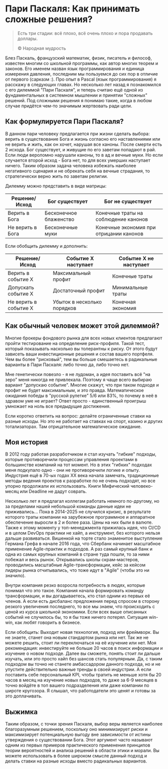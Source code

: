 # Пари Паскаля: Как принимать сложные решения?

> Есть три стадии: всё плохо, всё очень плохо и пора продавать доллары.
>
> ©️ Народная мудрость

Блез Паскаль, французский математик, физик, писатель и философ, известен многим со школьной программы, как автор многих
теорем и законов. Его именем назван язык программирования и единица измерения давления, последним мы пользуемся до сих
пор в отличие от первого (сарказм :). Про опыт в Pascal (язык программирования) я расскажу в следующих главах. Но
несколько лет назад я познакомился с его дилеммой "Пари Паскаля", и теперь считаю ещё одной из фундаментальных в
системном мышлении и принятии "сложных" решений. Под сложными решения я понимаю такие, когда в любом случае придётся
чем-то значимым жертвовать ради цели.

## Как формулируется Пари Паскаля?

В данном пари человеку предлагается при жизни сделать выбора: верить в существование Бога и жизнь согласно его
наставлениями или не верить и жить, как он хочет, нарушая все каноны. После смерти есть 2 исхода. Бог существует, и
живущие по его заветам попадают в рай. Если люди вероломно нарушали каноны, то в ад и вечные муки. Но если случается
второй исход - Бога нет, то для всех умерших наступает ничего. Таким образом задача человека избежать наиболее
негативного сценария и не обрекать себя на вечные страдания, то стратегически верно жить по заветам религии.

Дилемму можно представить в виде матрицы:

| Решение/Исход    | Бог существует         | Бог не существует                       |
|------------------|------------------------|-----------------------------------------|
| Верить в Бога    | Бесконечное блаженство | Конечные траты на соблюдение канонов    |
| Не верить в Бога | Бесконечные муки       | Конечные экономия при отрицании канонов |

Если обобщить дилемму и дополнить:

| Решение/Исход         | Событие Х наступает         | Событие Х не наступает |
|-----------------------|-----------------------------|------------------------|
| Верить в событие Х    | Максимальный профит         | Конечные траты         |
| Допускать событие Х   | Достаточный профит          | Минимальные траты      |
| Не верить в событие Х | Убыток в несколько порядков | Конечная экономия      |

## Как обычный человек может этой дилеммой?

Многие брокеры фондового рынка для всех новых клиентов предлагают пройти тестирование на определение риск-профиля. Такой тест, который показывать насколько вы толерантны к риску. От этого будут зависеть ваши инвестиционные решения и состав вашего портфеля. Чем вы более "рисковый", тем вы больше смешаетесь в радикальные варианты в Пари Паскаля: либо точно да, либо точно нет.

Мне генетически повезло - я не лудоман, а идея поставить всё "на зеро" меня никогда не привлекала. Поэтому я чаще всего выбираю вариант "допускаю событие". Многие скажут, что при таком подходе и профит не будет максимальным, и это правда. Математическое ожидания победы в "русской рулетке" 5/6 или 83%, то почему в неё в здравом уме не играет? Ответ просто - единственный проигрыш умножает на ноль все предыдущие достижения.

Если коротко ответить на вопрос: делайте ограниченные ставки на разные исходы. Но это не работает на ставках на спорт, казино и других тотализаторах. Там отрицательное математическое ожидание.

## Моя история

В 2012 году работая разработчиком я стал изучать "гибкие" подходы, которые противоречили процессам управления проектами в большинстве компаний на тот момент. Но в этих "гибких" подходах меня подкупало одно - они не противоречили логике и опыту. Индустрия ещё в 70-ых годах XX века начала замечать, традиционные методы ведения проектов к разработке по не очень подходят, но все упорно продолжали их использовать. Книги Мифический человеко-месяц или Deadline не дадут соврать.

Несколько лет я предлагал коллегам работать немного по-другому, но за пределами нашей небольшой команды данные идеи не приживались... Пока в 2014-2025 не случился кризис, в результате которого траты компании на зарубежное программное и аппаратное обеспечение выросли в 2 и более раза. Цены на них были в валюте. Также к этому моменту у топ-менеджмента прижилась идея, что CI/CD и в целом DevOps практики не хайп, а инструмент, без которого нельзя дальше развиваться. Вишенкой на торте стало знаменитое выступление Германа Грефа в начале 2016 года, что Сбербанк начинает масштабное применение Agile-практик и подходов. А раз самый крупный банк и одна из самых крупных компаний в стране туда пошли, то за ними побежал и весь рынок. Открывались школы скрам-мастеров, проводились масштабные Agile-трансформации, кейс за кейсом лидеры рынка отчитывались, что тоже идут в "Agile" (чтобы это ни значило).

Внутри компания резко возросла потребность в людях, которые понимал что это такое. Компания начала формировать команду трансформации, и вы догадываетесь, кто стал одним из первых её членов. А если есть дисбаланс предложения перед спросом в сторону резкого увеличения последнего, то все мы знаем, что происходить с ценой из курса школьной экономики. Если всех выше описанных событий не случилось бы, то я бы тоже ничего потерял. Ситуация win-win, как любят говорить в бизнесе.

Если обобщить: Выходит новая технология, подход или фреймворк. Вы не знаете, станет она новым стандартом рынка или нет. Так же не можете решить, стоит ли переключаться на её изучение или нет. Моя рекомендация: инвестируйте не больше 20 часов в поиск информации и изучение о новом подходе. Далее вы сможете, понять стоит ли дальше изучать, или это просто хайп без шансов стать популярным. Да, с таким подходом вы точно не станете амбассадором данного подхода, но и не упустите действительно важные тренды в своей индустрии. А если поставить себе персональный KPI, чтобы тратить не меньше хотя бы 20 часов в месяц на изучение новых подходов, то даже за 6-9 месяцев в точно войдёте в топ вашего подразделения или даже компании по широте кругозора. Я слышал, что работодатели это ценят и готовы за это доплачивать.


## Выжимка

Таким образом, с точки зрения Паскаля, выбор веры является наиболее благоразумным решением, поскольку оно минимизирует риски и максимизирует потенциальную выгоду вне зависимости от истины утверждения о существовании Бога. Этот аргумент часто называют одним из первых примеров практического применения принципов теории вероятностей и анализа решений в области этики и морали. Вы можете использовать в более широком смысле данный подход и делать ставки на разные исходы вместо радикальных вариантов.
